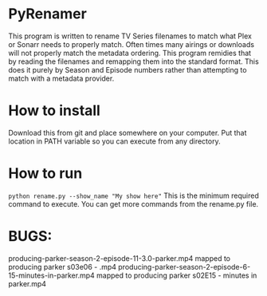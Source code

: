 # PyRenamer
This program is written to rename TV Series filenames to match what Plex or Sonarr needs to properly match. Often times many airings or downloads will not properly match the metadata ordering. This program remidies that by reading the filenames and remapping them into the standard format. This does it purely by Season and Episode numbers rather than attempting to match with a metadata provider.

# How to install
Download this from git and place somewhere on your computer. Put that location in PATH variable so you can execute from any directory.

# How to run
`python rename.py --show_name "My show here"`
This is the minimum required command to execute. You can get more commands from the rename.py file.

# BUGS:
producing-parker-season-2-episode-11-3.0-parker.mp4 mapped to producing parker s03e06 - .mp4
producing-parker-season-2-episode-6-15-minutes-in-parker.mp4 mapped to producing parker s02E15 - minutes in parker.mp4
